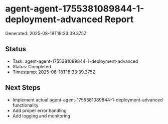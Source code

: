 # agent-agent-1755381089844-1-deployment-advanced Report

Generated: 2025-08-18T18:33:39.375Z

## Status
- Task: agent-agent-1755381089844-1-deployment-advanced
- Status: Completed
- Timestamp: 2025-08-18T18:33:39.375Z

## Next Steps
- Implement actual agent-agent-1755381089844-1-deployment-advanced functionality
- Add proper error handling
- Add logging and monitoring
